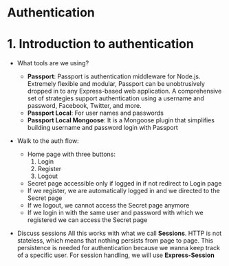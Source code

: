 # Authentication

# 1. Introduction to authentication

* What tools are we using?
    * **Passport**: Passport is authentication middleware for Node.js. Extremely flexible and modular, Passport can be unobtrusively dropped in to any Express-based web application. A comprehensive set of strategies support authentication using a username and password, Facebook, Twitter, and more.
    * **Passport Local**: For user names and passwords
    * **Passport Local Mongoose**: It is a Mongoose plugin that simplifies building username and password login with Passport
* Walk to the auth flow:
    * Home page with three buttons:
        1. Login
        2. Register
        3. Logout
    * Secret page accessible only if logged in if not redirect to Login page
    * If we register, we are automatically logged in and we directed to the Secret page
    * If we logout, we cannot access the Secret page anymore
    * If we login in with the same user and password with which we registered we can access the Secret page

* Discuss sessions
    All this works with what we call **Sessions**.
    HTTP is not stateless, which means that nothing persists from page to page. This persistence is needed for authentication because we wanna keep track of a specific user.
    For session handling, we will use **Express-Session**